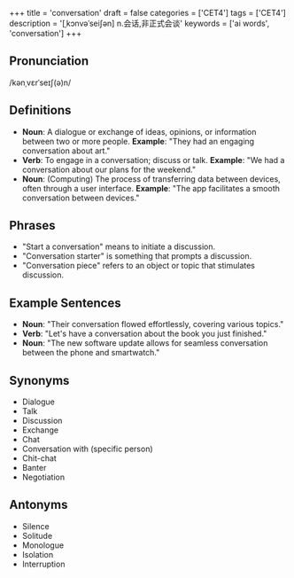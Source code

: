 +++
title = 'conversation'
draft = false
categories = ['CET4']
tags = ['CET4']
description = '[ˌkɔnvəˈsei∫ən] n.会话,非正式会谈'
keywords = ['ai words', 'conversation']
+++

## Pronunciation
/kənˌvɛrˈseɪʃ(ə)n/

## Definitions
- **Noun**: A dialogue or exchange of ideas, opinions, or information between two or more people. **Example**: "They had an engaging conversation about art."
- **Verb**: To engage in a conversation; discuss or talk. **Example**: "We had a conversation about our plans for the weekend."
- **Noun**: (Computing) The process of transferring data between devices, often through a user interface. **Example**: "The app facilitates a smooth conversation between devices."

## Phrases
- "Start a conversation" means to initiate a discussion.
- "Conversation starter" is something that prompts a discussion.
- "Conversation piece" refers to an object or topic that stimulates discussion.

## Example Sentences
- **Noun**: "Their conversation flowed effortlessly, covering various topics."
- **Verb**: "Let's have a conversation about the book you just finished."
- **Noun**: "The new software update allows for seamless conversation between the phone and smartwatch."

## Synonyms
- Dialogue
- Talk
- Discussion
- Exchange
- Chat
- Conversation with (specific person)
- Chit-chat
- Banter
- Negotiation

## Antonyms
- Silence
- Solitude
- Monologue
- Isolation
- Interruption
